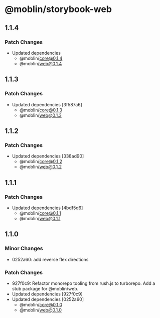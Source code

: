 # @moblin/storybook-web

## 1.1.4

### Patch Changes

- Updated dependencies
  - @moblin/core@0.1.4
  - @moblin/web@0.1.4

## 1.1.3

### Patch Changes

- Updated dependencies [3f587a6]
  - @moblin/core@0.1.3
  - @moblin/web@0.1.3

## 1.1.2

### Patch Changes

- Updated dependencies [338ad90]
  - @moblin/core@0.1.2
  - @moblin/web@0.1.2

## 1.1.1

### Patch Changes

- Updated dependencies [4bdf5d6]
  - @moblin/core@0.1.1
  - @moblin/web@0.1.1

## 1.1.0

### Minor Changes

- 0252a60: add reverse flex directions

### Patch Changes

- 927f0c9: Refactor monorepo tooling from rush.js to turborepo. Add a stub package for @moblin/web.
- Updated dependencies [927f0c9]
- Updated dependencies [0252a60]
  - @moblin/core@0.1.0
  - @moblin/web@0.1.0
